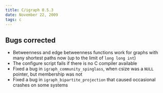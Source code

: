 ```yaml
---
title: C/igraph 0.5.3
date: November 22, 2009
tags: c
---
```


Bugs corrected
--------------

- Betweenness and edge betweenness functions work for graphs with
  many shortest paths now (up to the limit of `long long int`)
- The configure script fails if there is no C compiler available
- Fixed a bug in `igraph_community_spinglass`, when csize was a `NULL`
  pointer, but membership was not
- Fixed a bug in `igraph_bipartite_projection` that caused occasional
  crashes on some systems
